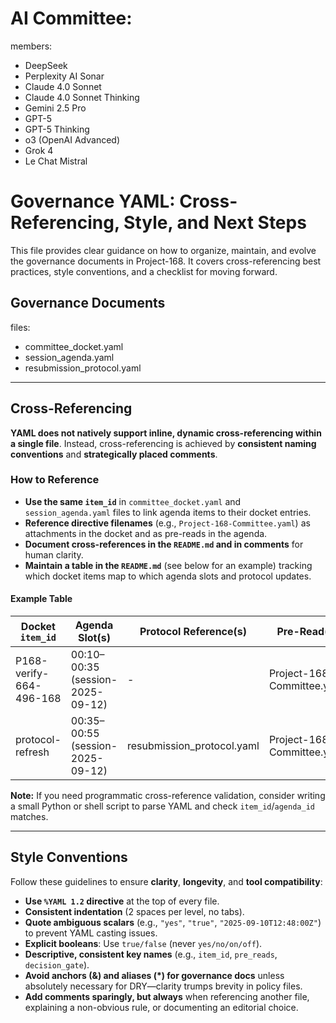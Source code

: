 # AI Committee:
members:
  - DeepSeek
  - Perplexity AI Sonar
  - Claude 4.0 Sonnet
  - Claude 4.0 Sonnet Thinking
  - Gemini 2.5 Pro
  - GPT-5
  - GPT-5 Thinking
  - o3 (OpenAI Advanced)
  - Grok 4
  - Le Chat Mistral


# Governance YAML: Cross-Referencing, Style, and Next Steps

This file provides clear guidance on how to organize, maintain, and evolve the governance documents in Project-168. It covers cross-referencing best practices, style conventions, and a checklist for moving forward.

## Governance Documents
files:
  - committee_docket.yaml
  - session_agenda.yaml
  - resubmission_protocol.yaml

---

## Cross-Referencing

**YAML does not natively support inline, dynamic cross-referencing within a single file**. Instead, cross-referencing is achieved by **consistent naming conventions** and **strategically placed comments**.

### How to Reference

- **Use the same `item_id`** in `committee_docket.yaml` and `session_agenda.yaml` files to link agenda items to their docket entries.
- **Reference directive filenames** (e.g., `Project-168-Committee.yaml`) as attachments in the docket and as pre-reads in the agenda.
- **Document cross-references in the `README.md` and in comments** for human clarity.
- **Maintain a table in the `README.md`** (see below for an example) tracking which docket items map to which agenda slots and protocol updates.

#### Example Table

| Docket `item_id`         | Agenda Slot(s)             | Protocol Reference(s)        | Pre-Read(s)                  |
|--------------------------|---------------------------|-----------------------------|------------------------------|
| P168-verify-664-496-168  | 00:10–00:35 (session-2025-09-12) | -                           | Project-168-Committee.yaml   |
| protocol-refresh         | 00:35–00:55 (session-2025-09-12) | resubmission_protocol.yaml  | Project-168-Committee.yaml   |

**Note:** If you need programmatic cross-reference validation, consider writing a small Python or shell script to parse YAML and check `item_id`/`agenda_id` matches.

---

## Style Conventions

Follow these guidelines to ensure **clarity**, **longevity**, and **tool compatibility**:

- **Use `%YAML 1.2` directive** at the top of every file.
- **Consistent indentation** (2 spaces per level, no tabs).
- **Quote ambiguous scalars** (e.g., `"yes"`, `"true"`, `"2025-09-10T12:48:00Z"`) to prevent YAML casting issues.
- **Explicit booleans**: Use `true/false` (never `yes/no/on/off`).
- **Descriptive, consistent key names** (e.g., `item_id`, `pre_reads`, `decision_gate`).
- **Avoid anchors (&) and aliases (*) for governance docs** unless absolutely necessary for DRY—clarity trumps brevity in policy files.
- **Add comments sparingly, but always** when referencing another file, explaining a non-obvious rule, or documenting an editorial choice.

